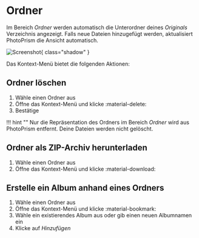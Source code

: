 # Ordner #
Im Bereich *Ordner* werden automatisch die Unterordner deines *Originals* Verzeichnis angezeigt.
Falls neue Dateien hinzugefügt werden, aktualisiert PhotoPrism die Ansicht automatisch.

![Screenshot](img/folders-1.png){ class="shadow" }

Das Kontext-Menü bietet die folgenden Aktionen:

## Ordner löschen
1. Wähle einen Ordner aus
2. Öffne das Kontext-Menü und klicke :material-delete:
3. Bestätige

!!! hint ""
    Nur die Repräsentation des Ordners im Bereich *Ordner* wird aus PhotoPrism entfernt. Deine Dateien werden nicht gelöscht.

## Ordner als ZIP-Archiv herunterladen ##
1. Wähle einen Ordner aus
2. Öffne das Kontext-Menü und klicke :material-download:

## Erstelle ein Album anhand eines Ordners ##
1. Wähle einen Ordner aus
2. Öffne das Kontext-Menü und klicke :material-bookmark:
3. Wähle ein existierendes Album aus oder gib einen neuen Albumnamen ein
5. Klicke auf *Hinzufügen*

